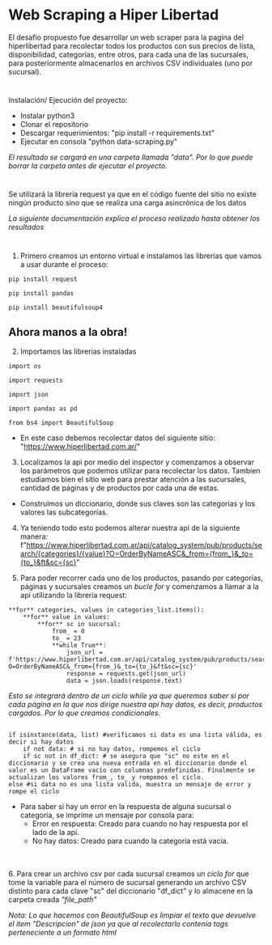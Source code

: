 # Web Scraping a Hiper Libertad

El desafio propuesto fue desarrollar un web scraper para la pagina del hiperlibertad para recolectar todos los productos con sus precios de lista, disponibilidad, categorías, entre otros, para cada una de las sucursales, para posteriormente almacenarlos en archivos CSV individuales (uno por sucursal).
#

Instalación/ Ejecución del proyecto:
- Instalar python3 
- Clonar el repositorio
- Descargar requerimientos: "pip install -r requirements.txt"
- Ejecutar en consola "python data-scraping.py"

_El resultado se cargará en una carpeta llamada "data". Por lo que puede borrar la carpeta antes de ejecutar el proyecto._

#
Se utilizará la librería request ya que en el código fuente del sitio no existe ningún producto sino que se realiza una carga asincrónica de los datos

<sup></sup>  

_La siguiente documentación explica el proceso realizado hasta obtener los resultados_

#
<sup></sup>  
1. Primero creamos un entorno virtual e instalamos las librerias que vamos a usar durante el proceso:

```
pip install request

pip install pandas

pip install beautifulsoup4
```

## Ahora manos a la obra!
<sup></sup>  

2. Importamos las librerias instaladas

```
import os

import requests

import json

import pandas as pd

from bs4 import BeautifulSoup
```

- En este caso debemos recolectar datos del siguiente sitio: "https://www.hiperlibertad.com.ar/"
<sup></sup>  
<sup></sup>  

3. Localizamos la api por medio del inspector y comenzamos a observar los parámetros que podemos utilizar para recolectar los datos. Tambien estudiamos bien el sitio web para prestar atención a las sucursales, cantidad de páginas y de productos por cada una de estas.

- Construimos un diccionario, donde sus claves son las categorias y los valores las subcategorías.
<sup></sup>  
<sup></sup>  

4. Ya teniendo todo esto podemos alterar nuestra api de la siguiente manera: f"https://www.hiperlibertad.com.ar/api/catalog_system/pub/products/search/{categories}/{value}?O=OrderByNameASC&_from={from_}&_to={to_}&ft&sc={sc}"
<sup></sup>  
<sup></sup>  

5. Para poder recorrer cada uno de los productos, pasando por categorías, páginas y sucursales creamos un _bucle for_ y comenzamos a llamar a la api utilizando la librería request:

```
**for** categories, values in categories_list.items():
    **for** value in values:  
        **for** sc in sucursal: 
            from_ = 0
            to_ = 23
            **while True**:              
                json_url = f'https://www.hiperlibertad.com.ar/api/catalog_system/pub/products/search/{categories}/{value}?O=OrderByNameASC&_from={from_}&_to={to_}&ft&sc={sc}'
                response = requests.get(json_url)
                data = json.loads(response.text)
```


_Esto se integrará dentro de un ciclo while ya que queremos saber si por cada página en la que nos dirige nuestra api hay datos, es decir, productos cargados. Por lo que creamos condicionales._


```

if isinstance(data, list) #verificamos si data es una lista válida, es decir si hay datos
    if not data: # si no hay datos, rompemos el ciclo
    if sc not in df_dict: # se asegura que "sc" no este en el diccionario y se crea una nueva entrada en el diccionario donde el valor es un DataFrame vacío con columnas predefinidas. Finalmente se actualizan los valores from_, to_ y rompemos el ciclo.
else #si data no es una lista valida, muestra un mensaje de error y rompe el ciclo

```
- Para saber si hay un error en la respuesta de alguna sucursal o categoria, se imprime un mensaje por consola para: 
    - Error en respuesta: Creado para cuando no hay respuesta por el lado de la api.
    - No hay datos: Creado para cuando la categoría está vacía.

<sup></sup>  
<sup></sup>  
6. Para crear un archivo csv por cada sucursal creamos un _ciclo for_ que tome la variable para el número de sucursal generando un archivo CSV distinto para cada clave "sc" del diccionario "df_dict" y lo almacene en la carpeta creada _"file_path"_

_Nota: Lo que hacemos con BeautifulSoup es limpiar el texto que devuelve el item "Descripcion" de json ya que al recolectarlo contenía tags perteneciente a un formato html_ 
